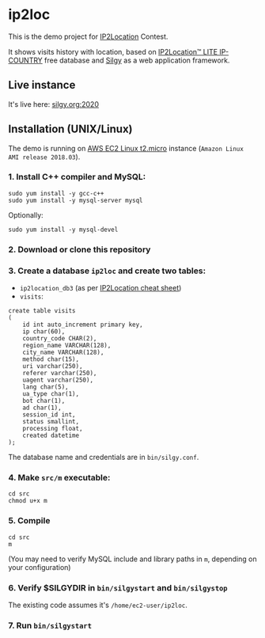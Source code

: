 # ip2loc
This is the demo project for [IP2Location](https://www.ip2location.com) Contest.

It shows visits history with location, based on [IP2Location™ LITE IP-COUNTRY](https://lite.ip2location.com/database/ip-country) free database and [Silgy](https://github.com/silgy/silgy) as a web application framework.

## Live instance
It's live here: [silgy.org:2020](http://silgy.org:2020)

## Installation (UNIX/Linux)
The demo is running on [AWS EC2 Linux t2.micro](https://aws.amazon.com/ec2/instance-types/t2) instance (`Amazon Linux AMI release 2018.03`).

### 1. Install C++ compiler and MySQL:
```
sudo yum install -y gcc-c++
sudo yum install -y mysql-server mysql
```
Optionally:
```
sudo yum install -y mysql-devel
```

### 2. Download or clone this repository

### 3. Create a database `ip2loc` and create two tables:

* `ip2location_db3` (as per [IP2Location cheat sheet](https://lite.ip2location.com/database/ip-country-region-city))
* `visits`:

```
create table visits
(
    id int auto_increment primary key,
    ip char(60),
    country_code CHAR(2),
    region_name VARCHAR(128),
    city_name VARCHAR(128),
    method char(15),
    uri varchar(250),
    referer varchar(250),
    uagent varchar(250),
    lang char(5),
    ua_type char(1),
    bot char(1),
    ad char(1),
    session_id int,
    status smallint,
    processing float,
    created datetime
);
```

The database name and credentials are in `bin/silgy.conf`.

### 4. Make `src/m` executable:
```
cd src
chmod u+x m
```

### 5. Compile
```
cd src
m
```
(You may need to verify MySQL include and library paths in `m`, depending on your configuration)

### 6. Verify $SILGYDIR in `bin/silgystart` and `bin/silgystop`
The existing code assumes it's `/home/ec2-user/ip2loc`.

### 7. Run `bin/silgystart`
